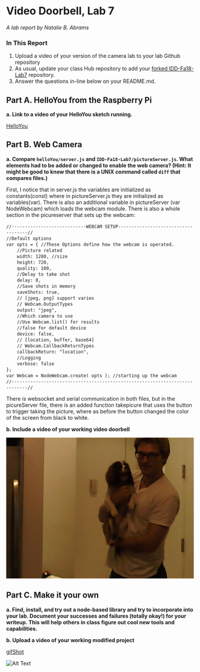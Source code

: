 # Video Doorbell, Lab 7

*A lab report by Natalie B. Abrams*

### In This Report

1. Upload a video of your version of the camera lab to your lab Github repository
1. As usual, update your class Hub repository to add your [forked IDD-Fa18-Lab7](/FAR-Lab/IDD-Fa18-Lab7) repository.
1. Answer the questions in-line below on your README.md.

## Part A. HelloYou from the Raspberry Pi

**a. Link to a video of your HelloYou sketch running.**

[HelloYou](https://youtu.be/dGKOFror4ds)

## Part B. Web Camera

**a. Compare `helloYou/server.js` and `IDD-Fa18-Lab7/pictureServer.js`. What elements had to be added or changed to enable the web camera? (Hint: It might be good to know that there is a UNIX command called `diff` that compares files.)**

First, I notice that in server.js the variables are initialized as constants(const) where in pictureServer.js they are initialized as variables(var). There is also an additional variable in pictureServer (var NodeWebcam) which loads the webcam module. There is also a whole section in the picureserver that sets up the webcam:

```
//----------------------------WEBCAM SETUP------------------------------------//
//Default options
var opts = { //These Options define how the webcam is operated.
    //Picture related
    width: 1280, //size
    height: 720,
    quality: 100,
    //Delay to take shot
    delay: 0,
    //Save shots in memory
    saveShots: true,
    // [jpeg, png] support varies
    // Webcam.OutputTypes
    output: "jpeg",
    //Which camera to use
    //Use Webcam.list() for results
    //false for default device
    device: false,
    // [location, buffer, base64]
    // Webcam.CallbackReturnTypes
    callbackReturn: "location",
    //Logging
    verbose: false
};
var Webcam = NodeWebcam.create( opts ); //starting up the webcam
//----------------------------------------------------------------------------//

```

There is websocket and serial communication in both files, but in the picureServer file, there is an added function takepicure that uses the button to trigger taking the picture, where as before the button changed the color of the screen from black to white.

**b. Include a video of your working video doorbell**

[![Watch the video](./viddoor.jpg)](https://youtu.be/06Eys4E5WHk)

## Part C. Make it your own

**a. Find, install, and try out a node-based library and try to incorporate into your lab. Document your successes and failures (totally okay!) for your writeup. This will help others in class figure out cool new tools and capabilities.**

**b. Upload a video of your working modified project**

[gifShot](https://youtu.be/T7Zji9jaLKU)

![Alt Text](https://media.giphy.com/media/tsSjqGRdXV1gHs8Jpc/giphy.gif)

